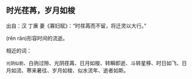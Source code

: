 
## 时光荏苒，岁月如梭

出自：汉 丁廙 妻《寡妇赋》：“时荏苒而不留，将迁灵以大行。”

(rěn rǎn)形容时间的流逝。

相近的词：

`光阴似箭`、白驹过隙、光阴荏苒、日月如梭、转瞬即逝、斗转星移、时日如飞、日月如流、寒来暑往、岁月如梭、似水流年、逝者如斯。
